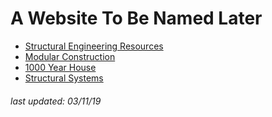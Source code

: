 # A Website To Be Named Later

- [Structural Engineering Resources](/resourcelist.html)
- [Modular Construction](/modular.html)
- [1000 Year House](/1000year.html)
- [Structural Systems](/structuralsystems.html)

###### *last updated: 03/11/19*